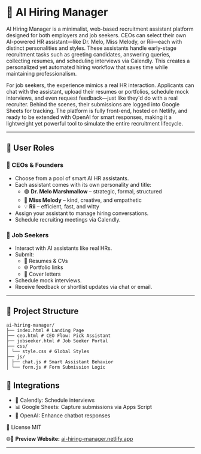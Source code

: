 # 🤖 AI Hiring Manager

AI Hiring Manager is a minimalist, web-based recruitment assistant platform designed for both employers and job seekers. CEOs can select their own AI-powered HR assistant—like Dr. Melo, Miss Melody, or Rii—each with distinct personalities and styles. These assistants handle early-stage recruitment tasks such as greeting candidates, answering queries, collecting resumes, and scheduling interviews via Calendly. This creates a personalized yet automated hiring workflow that saves time while maintaining professionalism.

For job seekers, the experience mimics a real HR interaction. Applicants can chat with the assistant, upload their resumes or portfolios, schedule mock interviews, and even request feedback—just like they'd do with a real recruiter. Behind the scenes, their submissions are logged into Google Sheets for tracking. The platform is fully front-end, hosted on Netlify, and ready to be extended with OpenAI for smart responses, making it a lightweight yet powerful tool to simulate the entire recruitment lifecycle.

---


## 👥 User Roles

### 👔 CEOs & Founders
- Choose from a pool of smart AI HR assistants.
- Each assistant comes with its own personality and title:
  - 🟣 **Dr. Melo Marshmallow** – strategic, formal, structured
  - 🌸 **Miss Melody** – kind, creative, and empathetic
  - 💡 **Rii** – efficient, fast, and witty
- Assign your assistant to manage hiring conversations.
- Schedule recruiting meetings via Calendly.

### 💼 Job Seekers
- Interact with AI assistants like real HRs.
- Submit:
  - 📄 Resumes & CVs
  - 🌐 Portfolio links
  - 📝 Cover letters
- Schedule mock interviews.
- Receive feedback or shortlist updates via chat or email.

---

## 📁 Project Structure
```
ai-hiring-manager/
├── index.html # Landing Page
├── ceo.html # CEO Flow: Pick Assistant
├── jobseeker.html # Job Seeker Portal
├── css/
│ └── style.css # Global Styles
├── js/
│ ├── chat.js # Smart Assistant Behavior
│ └── form.js # Form Submission Logic
```

## 🔧 Integrations
- 📅 Calendly: Schedule interviews
- 📊 Google Sheets: Capture submissions via Apps Script
- 🤖 OpenAI: Enhance chatbot responses



📄 License MIT
 
🌐🔗 **Preview Website:** [ai-hiring-manager.netlify.app](https://your-site.netlify.app) 

---

